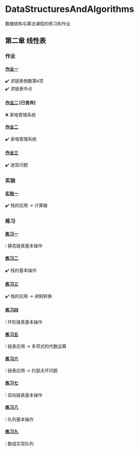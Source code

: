 # DataStructuresAndAlgorithms

数据结构与算法课程的练习和作业

## 第二章 线性表

### 作业

#### [作业一](./Chapter-2-LinearList/Homework/Chapter-2-LinearList-Homework-1)

:heavy_check_mark: 求链表倒数第k项  
:heavy_check_mark: 求链表中点

#### [作业二](./Chapter-2-LinearList/Homework/Chapter-2-LinearList-Homework-2) [已舍弃]

:x: 家电管理系统

#### [作业二](./Chapter-2-LinearList/Homework/Chapter-2-LinearList-Homework-2-CSharp)

:heavy_check_mark: 家电管理系统

#### [作业三](./Chapter-2-LinearList/Homework/Chapter-2-LinearList-Homework-3)

:heavy_check_mark: 迷宫问题

### 实验

#### [实验一](./Chapter-2-LinearList/Experiment/Chapter-2-LinearList-Experiment-1)

:heavy_check_mark: 栈的应用 -> 计算器

### 练习

#### [练习一](./Chapter-2-LinearList/Practice/Chapter-2-LinearList-Practice-1)

:grey_exclamation: 静态链表基本操作

#### [练习二](./Chapter-2-LinearList/Practice/Chapter-2-LinearList-Practice-2)

:heavy_check_mark: 栈的基本操作

#### [练习三](./Chapter-2-LinearList/Practice/Chapter-2-LinearList-Practice-3)

:heavy_check_mark: 栈的应用 -> 进制转换

#### [练习四](./Chapter-2-LinearList/Practice/Chapter-2-LinearList-Practice-4)

:grey_exclamation: 环形链表基本操作

#### [练习五](./Chapter-2-LinearList/Practice/Chapter-2-LinearList-Practice-5)

:grey_exclamation: 链表应用 -> 多项式的代数运算

#### [练习六](./Chapter-2-LinearList/Practice/Chapter-2-LinearList-Practice-6)

:grey_exclamation: 链表应用 -> 约瑟夫环问题

#### [练习七](./Chapter-2-LinearList/Practice/Chapter-2-LinearList-Practice-7)

:grey_exclamation: 双向链表基本操作

#### [练习八](./Chapter-2-LinearList/Practice/Chapter-2-LinearList-Practice-8)

:grey_exclamation: 队列基本操作

#### [练习九](./Chapter-2-LinearList/Practice/Chapter-2-LinearList-Practice-9)

:grey_exclamation: 数组实现队列
